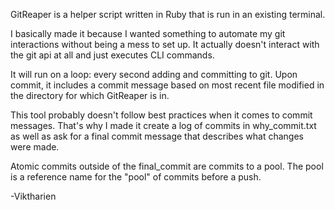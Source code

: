 GitReaper is a helper script written in Ruby that is run in an existing terminal.

I basically made it because I wanted something to automate my git interactions without being a mess to set up. It actually doesn't interact with the git api at all and just executes CLI commands.

It will run on a loop: every second adding and committing to git. Upon commit, it includes a commit message based on most recent file modified in the directory for which GitReaper is in.

This tool probably doesn't follow best practices when it comes to commit messages. That's why I made it create a log of commits in why_commit.txt as well as ask for a final commit message that describes what changes were made.

Atomic commits outside of the final_commit are commits to a pool. The pool is a reference name for the "pool" of commits before a push.

-Viktharien